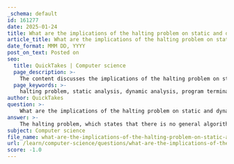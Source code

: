 ```yaml
---
_schema: default
id: 161277
date: 2025-01-24
title: What are the implications of the halting problem on static and dynamic analysis?
article_title: What are the implications of the halting problem on static and dynamic analysis?
date_format: MMM DD, YYYY
post_on_text: Posted on
seo:
  title: QuickTakes | Computer science
  page_description: >-
    The content discusses the implications of the halting problem on static and dynamic analysis, highlighting the inherent limitations, conservative approaches, execution-based testing, and the necessity for a combination of techniques in software development.
  page_keywords: >-
    halting problem, static analysis, dynamic analysis, program termination, undecidability, execution paths, infinite loops, testing strategies, model checking, abstract interpretation, computational systems, software development
author: QuickTakes
question: >-
    What are the implications of the halting problem on static and dynamic analysis?
answer: >-
    The halting problem, which states that there is no general algorithm that can determine whether a given program will halt or run indefinitely for all possible inputs, has significant implications for both static and dynamic analysis in computing.\n\n### Implications for Static Analysis\n\n1. **Inherent Limitations**: Static analysis involves examining code without executing it to extract semantic information, such as variable usage and potential execution paths. However, due to the undecidability of the halting problem, static analysis cannot guarantee that it will always determine whether a program halts. This means that while static analysis can provide useful insights, it is inherently incomplete and may produce false positives or negatives regarding program termination.\n\n2. **Conservative Approaches**: Static analysis techniques often adopt conservative strategies to ensure soundness. For instance, they may over-approximate the behavior of programs to avoid missing potential non-termination cases. This leads to a trade-off where the analysis may be sound (i.e., it will not incorrectly assert that a program halts when it does not) but incomplete, meaning it cannot identify all halting cases.\n\n3. **Focus on Specific Properties**: Given the limitations imposed by the halting problem, static analysis tools often focus on specific properties of programs, such as detecting potential infinite loops or unreachable code, rather than attempting to solve the halting problem in its entirety.\n\n### Implications for Dynamic Analysis\n\n1. **Execution-Based Testing**: Dynamic analysis involves executing the program with various inputs to observe its behavior. While this approach can provide insights into whether a program halts for specific cases, it cannot provide a general solution for all inputs due to the halting problem. This means that dynamic analysis can only confirm termination for the tested cases, leaving the possibility of non-termination for untested inputs.\n\n2. **Coverage Limitations**: The effectiveness of dynamic analysis is limited by the test cases chosen. If the test cases do not cover all execution paths, there may be scenarios where the program does not halt that remain undetected. This highlights the need for comprehensive testing strategies, but even with exhaustive testing, the halting problem ensures that some cases will remain undecidable.\n\n3. **Mitigation Strategies**: To address the limitations of both static and dynamic analysis, developers often employ a combination of techniques, such as model checking and abstract interpretation. These methods aim to provide a more robust analysis framework, although they still cannot fully overcome the undecidability of the halting problem.\n\n### Conclusion\n\nIn summary, the halting problem imposes fundamental limitations on both static and dynamic analysis. While these techniques can provide valuable insights and help mitigate risks associated with undecidable problems, they cannot guarantee a complete solution to the halting problem. This underscores the importance of understanding the limitations of computational systems and the need for rigorous analysis and formal methods in software development.
subject: Computer science
file_name: what-are-the-implications-of-the-halting-problem-on-static-and-dynamic-analysis.md
url: /learn/computer-science/questions/what-are-the-implications-of-the-halting-problem-on-static-and-dynamic-analysis
score: -1.0
---
```


&nbsp;